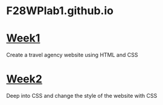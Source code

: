 <!DOCTYPE html>
<html>
<head>
 <title> F28WP </title>
</head>
<header></header>
 
<body>

<div class container>

<div class first>
<h1>F28WPlab1.github.io</h1>
</div>

<div class second>
<h1><a href="week1/index.html">Week1</a></h1>
<p>Create a travel agency website using HTML and CSS</p>
</div>

<div class third>
<h1><a href="week2/index.html">Week2</a></h1>
<p>Deep into CSS and change the style of the website with CSS</p>


</div>
</body>
</html>
 
